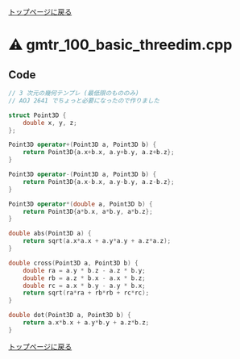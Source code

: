 <!-- mathjax config similar to math.stackexchange -->
<script type="text/javascript" async
  src="https://cdnjs.cloudflare.com/ajax/libs/mathjax/2.7.5/MathJax.js?config=TeX-MML-AM_CHTML">
</script>
<script type="text/x-mathjax-config">
  MathJax.Hub.Config({
    TeX: { equationNumbers: { autoNumber: "AMS" }},
    tex2jax: {
      inlineMath: [ ['$','$'] ],
      processEscapes: true
    },
    "HTML-CSS": { matchFontHeight: false },
    displayAlign: "left",
    displayIndent: "2em"
  });
</script>

<script type="text/javascript" src="https://cdnjs.cloudflare.com/ajax/libs/jquery/3.4.1/jquery.min.js"></script>
<link rel="stylesheet" href="../css/copy-button.css" />
<script type="text/javascript" src="../js/balloons.js"></script>
<script type="text/javascript" src="../js/copy-button.js"></script>



[トップページに戻る](../index.html)

# :warning: gmtr\_100\_basic\_threedim.cpp

## Code

```cpp
// 3 次元の幾何テンプレ (最低限のもののみ)
// AOJ 2641 でちょっと必要になったので作りました

struct Point3D {
    double x, y, z;
};

Point3D operator+(Point3D a, Point3D b) {
    return Point3D{a.x+b.x, a.y+b.y, a.z+b.z};
}

Point3D operator-(Point3D a, Point3D b) {
    return Point3D{a.x-b.x, a.y-b.y, a.z-b.z};
}

Point3D operator*(double a, Point3D b) {
    return Point3D{a*b.x, a*b.y, a*b.z};
}

double abs(Point3D a) {
    return sqrt(a.x*a.x + a.y*a.y + a.z*a.z);
}

double cross(Point3D a, Point3D b) {
    double ra = a.y * b.z - a.z * b.y;
    double rb = a.z * b.x - a.x * b.z;
    double rc = a.x * b.y - a.y * b.x;
    return sqrt(ra*ra + rb*rb + rc*rc);
}

double dot(Point3D a, Point3D b) {
    return a.x*b.x + a.y*b.y + a.z*b.z;
}

```

[トップページに戻る](../index.html)

